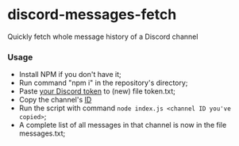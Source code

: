 # discord-messages-fetch
Quickly fetch whole message history of a Discord channel

### Usage
- Install NPM if you don't have it;
- Run command "npm i" in the repository's directory;
- Paste [your Discord token](https://youtu.be/xuB1WQVM3R8) to (new) file token.txt;
- Copy the channel's [ID](https://support.discord.com/hc/en-us/articles/206346498-Where-can-I-find-my-User-Server-Message-ID)
- Run the script with command `node index.js <channel ID you've copied>`;
- A complete list of all messages in that channel is now in the file messages.txt;
